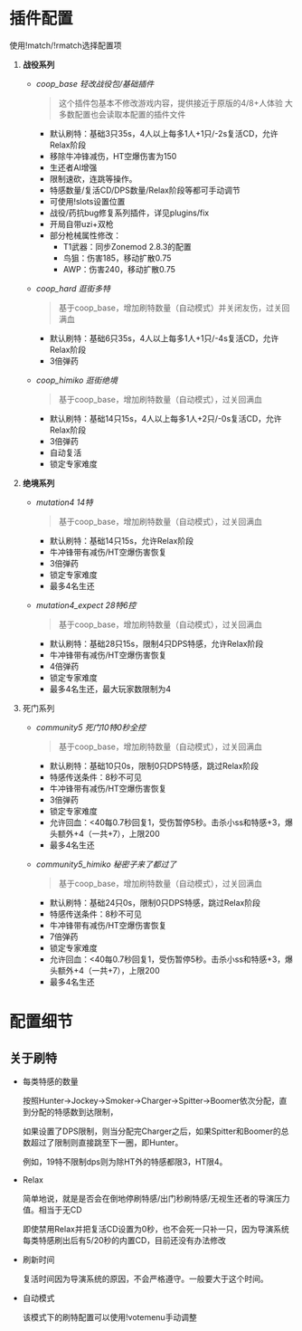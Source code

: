 # 插件配置

使用!match/!rmatch选择配置项

1. **战役系列**
   * *coop_base 轻改战役包/基础插件*
      > 这个插件包基本不修改游戏内容，提供接近于原版的4/8+人体验
      > 大多数配置也会读取本配置的插件文件
      * 默认刷特：基础3只35s，4人以上每多1人+1只/-2s复活CD，允许Relax阶段
      * 移除牛冲锋减伤，HT空爆伤害为150
      * 生还者AI增强
      * 限制速砍，连跳等操作。
      * 特感数量/复活CD/DPS数量/Relax阶段等都可手动调节
      * 可使用!slots设置位置
      * 战役/药抗bug修复系列插件，详见plugins/fix
      * 开局自带uzi+双枪
      * 部分枪械属性修改：
        * T1武器：同步Zonemod 2.8.3的配置
        * 鸟狙：伤害185，移动扩散0.75
        * AWP：伤害240，移动扩散0.75

   * *coop_hard 逛街多特*
      > 基于coop_base，增加刷特数量（自动模式）并关闭友伤，过关回满血
      * 默认刷特：基础6只35s，4人以上每多1人+1只/-4s复活CD，允许Relax阶段
      * 3倍弹药
      
   * *coop_himiko 逛街绝境*
      > 基于coop_base，增加刷特数量（自动模式），过关回满血
      * 默认刷特：基础14只15s，4人以上每多1人+2只/-0s复活CD，允许Relax阶段
      * 3倍弹药
      * 自动复活
      * 锁定专家难度

2. **绝境系列**
   * *mutation4 14特*
      > 基于coop_base，增加刷特数量（自动模式），过关回满血
      * 默认刷特：基础14只15s，允许Relax阶段
      * 牛冲锋带有减伤/HT空爆伤害恢复
      * 3倍弹药
      * 锁定专家难度
      * 最多4名生还

   * *mutation4_expect 28特6控*
      > 基于coop_base，增加刷特数量（自动模式），过关回满血
      * 默认刷特：基础28只15s，限制4只DPS特感，允许Relax阶段
      * 牛冲锋带有减伤/HT空爆伤害恢复
      * 4倍弹药
      * 锁定专家难度
      * 最多4名生还，最大玩家数限制为4

3. 死门系列
   * *community5 死门10特0秒全控*
      > 基于coop_base，增加刷特数量（自动模式），过关回满血
      * 默认刷特：基础10只0s，限制0只DPS特感，跳过Relax阶段
      * 特感传送条件：8秒不可见
      * 牛冲锋带有减伤/HT空爆伤害恢复
      * 3倍弹药
      * 锁定专家难度
      * 允许回血：<40每0.7秒回复1，受伤暂停5秒。击杀小ss和特感+3，爆头额外+4（一共+7），上限200
      * 最多4名生还
   
   * *community5_himiko 秘密子来了都过了*
      > 基于coop_base，增加刷特数量（自动模式），过关回满血
      * 默认刷特：基础24只0s，限制0只DPS特感，跳过Relax阶段
      * 特感传送条件：8秒不可见
      * 牛冲锋带有减伤/HT空爆伤害恢复
      * 7倍弹药
      * 锁定专家难度
      * 允许回血：<40每0.7秒回复1，受伤暂停5秒。击杀小ss和特感+3，爆头额外+4（一共+7），上限200
      * 最多4名生还
  
# 配置细节

## 关于刷特
   * 每类特感的数量
  
      按照Hunter->Jockey->Smoker->Charger->Spitter->Boomer依次分配，直到分配的特感数到达限制，

      如果设置了DPS限制，则当分配完Charger之后，如果Spitter和Boomer的总数超过了限制则直接跳至下一圈，即Hunter。

      例如，19特不限制dps则为除HT外的特感都限3，HT限4。
   * Relax
    
      简单地说，就是是否会在倒地停刷特感/出门秒刷特感/无视生还者的导演压力值。相当于无CD

      即使禁用Relax并把复活CD设置为0秒，也不会死一只补一只，因为导演系统每类特感刷出后有5/20秒的内置CD，目前还没有办法修改
   * 刷新时间
    
      复活时间因为导演系统的原因，不会严格遵守。一般要大于这个时间。

   * 自动模式
      
      该模式下的刷特配置可以使用!votemenu手动调整
